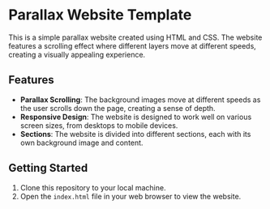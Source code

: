 # Parallax Website Template

This is a simple parallax website created using HTML and CSS. The website features a scrolling effect where different layers move at different speeds, creating a visually appealing experience.

## Features

- **Parallax Scrolling**: The background images move at different speeds as the user scrolls down the page, creating a sense of depth.
- **Responsive Design**: The website is designed to work well on various screen sizes, from desktops to mobile devices.
- **Sections**: The website is divided into different sections, each with its own background image and content.

## Getting Started

1. Clone this repository to your local machine.
2. Open the `index.html` file in your web browser to view the website.
